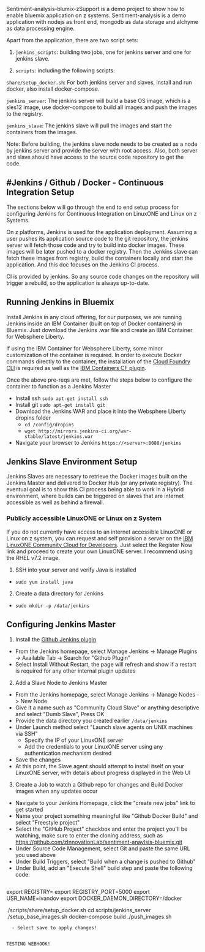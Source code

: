 Sentiment-analysis-blumix-zSupport is a demo project to show how to enable bluemix application on z systems. Sentiment-analysis is a demo application with nodejs as front end, mongodb as data storage and alchyme as data processing engine. 

Apart from the application, there are two script sets:

1. `jenkins_scripts`: building two jobs, one for jenkins server and one for jenkins slave.

2. `scripts`: including the following scripts:

  `share/setup_docker.sh`: For both jenkins server and slaves, install and run docker, also install docker-compose.
  
  `jenkins_server`: The jenkins server will build a base OS image, which is a sles12 image, use docker-compose to build all images and push the images to the registry.

  `jenkins_slave`: The jenkins slave will pull the images and start the containers from the images.

Note: Before building, the jenkins slave node needs to be created as a node by jenkins server and provide the server with root access. Also, both server and slave should have access to the source code repository to get the code.



#Jenkins / Github / Docker - Continuous Integration Setup
---
The sections below will go through the end to end setup process for configuring Jenkins for Continuous Integration on LinuxONE and Linux on z Systems.

On z platforms, Jenkins is used for the application deployment. Assuming a user pushes its application source code to the git repository, the jenkins server will fetch those code and try to build into docker images. These images will be later pushed to a docker registry. Then the Jenkins slave can fetch these images from registry, build the containers locally and start the application. And this doc focuses on the Jenkins CI process.

CI is provided by jenkins. So any source code changes on the repository will trigger a rebuild, so the application is always up-to-date.


## Running Jenkins in Bluemix

Install Jenkins in any cloud offering, for our purposes, we are running Jenkins inside an IBM Container (built on top of Docker containers) in Bluemix. Just download the Jenkins .war file and create an IBM Container for Websphere Liberty. 

If using the IBM Container for Websphere Liberty, some minor customization of the container is required. In order to execute Docker commands directly to the container, the installation of the [Cloud Foundry CLI](https://github.com/cloudfoundry/cli) is required as well as the [IBM Containers CF plugin](https://console.ng.bluemix.net/docs/containers/container_cli_cfic.html). 

Once the above pre-reqs are met, follow the steps below to configure the container to function as a Jenkins Master
- Install ssh `sudo apt-get install ssh`
- Install git `sudo apt-get install git`
- Download the Jenkins WAR and place it into the Websphere Liberty dropins folder
  - `cd /config/dropins`
  - `wget http://mirrors.jenkins-ci.org/war-stable/latest/jenkins.war`
- Navigate your browser to Jenkins `https://<server>:8080/jenkins`

## Jenkins Slave Environment Setup
Jenkins Slaves are necessary to retrieve the Docker images built on the Jenkins Master and delivered to Docker Hub (or any private registry). The eventual goal is to show this CI process being able to work in a Hybrid environment, where builds can be triggered on slaves that are internet accessible as well as behind a firewall. 

### Publicly accessible LinuxONE or Linux on z System
If you do not currently have access to an internet accessible LinuxONE or Linux on z system, you can request and self provision a server on the [IBM LinuxONE Community Cloud for Developers](https://developer.ibm.com/linuxone/?source=web&ca=linuxone&ovcode=ov44223&tactic=C47300NW). Just select the Register Now link and proceed to create your own LinuxONE server. I recommend using the RHEL v7.2 image.

1. SSH into your server and verify Java is installed
  - `sudo yum install java`
2. Create a data directory for Jenkins
  - `sudo mkdir -p /data/jenkins`

## Configuring Jenkins Master
1. Install the [Github Jenkins plugin](https://wiki.jenkins-ci.org/display/JENKINS/GitHub+Plugin)
  - From the Jenkins homepage, select Manage Jenkins -> Manage Plugins -> Available Tab -> Search for "Github Plugin"
  - Select Install Without Restart, the page will refresh and show if a restart is required for any other internal plugin updates
2. Add a Slave Node to Jenkins Master
  - From the Jenkins homepage, select Manage Jenkins -> Manage Nodes -> New Node
  - Give it a name such as "Community Cloud Slave" or anything descriptive and select "Dumb Slave", Press OK
  - Provide the data directory you created earlier `/data/jenkins`
  - Under Launch method select "Launch slave agents on UNIX machines via SSH"
    - Specify the IP of your LinuxONE server
    - Add the credentials to your LinuxONE server using any authentication mechanism desired
  - Save the changes
  - At this point, the Slave agent should attempt to install itself on your LinuxONE server, with details about progress displayed in the Web UI
3. Create a Job to watch a Github repo for changes and Build Docker images when any updates occur
  - Navigate to your Jenkins Homepage, click the "create new jobs" link to get started
  - Name your project something meaningful like "Github Docker Build" and select "Freestyle project"
  - Select the "GitHub Project" checkbox and enter the project you'll be watching, make sure to enter the cloning address, such as https://github.com/zInnovationLab/sentiment-anaylsis-bluemix.git
  - Under Source Code Management, select Git and paste the same URL you used above
  - Under Build Triggers, select "Build when a change is pushed to Github"
  - Under Build, add an "Execute Shell" build step and paste the following code:
    ```
export REGISTRY=
export REGISTRY_PORT=5000
export USR_NAME=ivandov
export DOCKER_DAEMON_DIRECTORY=/docker

./scripts/share/setup_docker.sh
cd scripts/jenkins_server
./setup_base_images.sh
docker-compose build
./push_images.sh
```
  - Select save to apply changes!
  

TESTING WEBHOOK!
